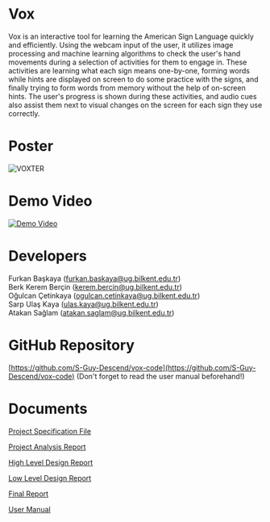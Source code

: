 # Vox
Vox is an interactive tool for learning the American Sign Language quickly and efficiently. Using the webcam input of the user, it utilizes image processing and machine learning algorithms to check the user's hand movements during a selection of activities for them to engage in. These activities are learning what each sign means one-by-one, forming words while hints are displayed on screen to do some practice with the signs, and finally trying to form words from memory without the help of on-screen hints. The user's progress is shown during these activities, and audio cues also assist them next to visual changes on the screen for each sign they use correctly.

# Poster
![VOXTER](https://user-images.githubusercontent.com/69198125/168136718-9ea38254-f498-4b7f-b634-a6ff2839788b.png)


# Demo Video
[![Demo Video](https://user-images.githubusercontent.com/69198125/168140233-4a0637b6-da0b-4975-b160-5e911f2b1553.png)](https://www.youtube.com/watch?v=Nr3QhsLUNdM)


# Developers
Furkan Başkaya ([furkan.baskaya@ug.bilkent.edu.tr](furkan.baskaya@ug.bilkent.edu.tr))\
Berk Kerem Berçin ([kerem.bercin@ug.bilkent.edu.tr](kerem.bercin@ug.bilkent.edu.tr))\
Oğulcan Çetinkaya ([ogulcan.cetinkaya@ug.bilkent.edu.tr](ogulcan.cetinkaya@ug.bilkent.edu.tr))\
Sarp Ulaş Kaya ([ulas.kaya@ug.bilkent.edu.tr](ulas.kaya@ug.bilkent.edu.tr))\
Atakan Sağlam ([atakan.saglam@ug.bilkent.edu.tr](atakan.saglam@ug.bilkent.edu.tr))

# GitHub Repository
[https://github.com/S-Guy-Descend/vox-code](https://github.com/S-Guy-Descend/vox-code) (Don't forget to read the user manual beforehand!)

# Documents

[Project Specification File](https://github.com/S-Guy-Descend/vox/files/7322861/Vox.-.Project.Specification.pdf)

[Project Analysis Report](https://github.com/S-Guy-Descend/vox/files/7604626/Vox.-.Analysis.Report.pdf)

[High Level Design Report](https://github.com/S-Guy-Descend/vox/files/7771405/Vox.-.High.Level.Design.Report.pdf)

[Low Level Design Report](https://github.com/S-Guy-Descend/vox/files/8149507/Vox.-.Low.Level.Design.Report.pdf)

[Final Report](https://github.com/S-Guy-Descend/vox/files/8651728/Vox.-.Final.Report.pdf)

[User Manual](https://github.com/S-Guy-Descend/vox/files/8651701/vox_user_manual.pdf)
